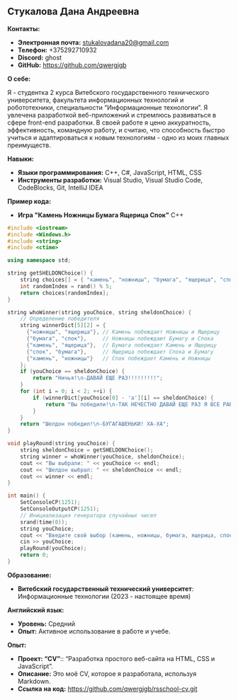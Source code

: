 ## Стукалова Дана Андреевна

**Контакты:**

* **Электронная почта:** stukalovadana20@gmail.com
* **Телефон:** +375292710932
* **Discord:** ghost
* **GitHub:** https://github.com/qwergjgb

**О себе:**

Я - студентка 2 курса Витебского государственного технического университета, факультета информационных технологий и робототехники, специальности “Информационные технологии”. Я увлечена разработкой веб-приложений и стремлюсь развиваться в сфере front-end разработки. В своей работе я ценю аккуратность, эффективность, командную работу, и считаю, что способность быстро учиться и адаптироваться к новым технологиям - одно из моих главных преимуществ.

**Навыки:**

* **Языки программирования:** C++, C#, JavaScript, HTML, CSS
* **Инструменты разработки:** Visual Studio, Visual Studio Code, CodeBlocks, Git, IntelliJ IDEA

**Пример кода:** 
* **Игра "Камень Ножницы Бумага Ящерица Спок"** C++
  
```cpp
#include <iostream>
#include <Windows.h>
#include <string>
#include <ctime>

using namespace std;

string getSHELDONChoice() {
    string choices[] = { "камень", "ножницы", "бумага", "ящерица", "спок" };
    int randomIndex = rand() % 5;
    return choices[randomIndex];
}

string whoWinner(string youChoice, string sheldonChoice) {
    // Определение победителя
    string winnerDict[5][2] = {
      {"ножницы", "ящерица"}, // Камень побеждает Ножницы и Ящерицу
      {"бумага", "спок"},     // Ножницы побеждают Бумагу и Спока
      {"камень", "ящерица"},  // Бумага побеждает Камень и Ящерицу
      {"спок", "бумага"},     // Ящерица побеждает Спока и Бумагу
      {"камень", "ножницы"}   // Спок побеждает Камень и Ножницы
    };
    if (youChoice == sheldonChoice) {
        return "Ничья!\n-ДАВАЙ ЕЩЕ РАЗ!!!!!!!!!";
    }
    for (int i = 0; i < 2; ++i) {
        if (winnerDict[youChoice[0] - 'а'][i] == sheldonChoice) {
            return "Вы победили!\n-ТАК НЕЧЕСТНО ДАВАЙ ЕЩЕ РАЗ Я ВСЕ РАВНО ТЕБЯ ПОБЕДЮ!!!!!";
        }
    }
    return "Шелдон победил!\n-БУГАГАШЕНЬКИ! ХА-ХА";
}

void playRound(string youChoice) {
    string sheldonChoice = getSHELDONChoice();
    string winner = whoWinner(youChoice, sheldonChoice);
    cout << "Вы выбрали: " << youChoice << endl;
    cout << "Шелдон выбрал: " << sheldonChoice << endl;
    cout << winner << endl;
}

int main() {
    SetConsoleCP(1251);
    SetConsoleOutputCP(1251);
    // Инициализация генератора случайных чисел
    srand(time(0));
    string youChoice;
    cout << "Введите свой выбор (камень, ножницы, бумага, ящерица, спок): ";
    cin >> youChoice;
    playRound(youChoice);
    return 0;
}
```

**Образование:**

* **Витебский государственный технический университет**: Информационные технологии (2023 - настоящее время)

**Английский язык:**

* **Уровень:** Средний
* **Опыт:** Активное использование в работе и учебе.

**Опыт:**

* **Проект: “CV”**:: “Разработка простого веб-сайта на HTML, CSS и JavaScript”.
* **Описание:** Это моё CV, которое я разработала, используя Markdown.
* **Ссылка на код:** https://github.com/qwergjgb/rsschool-cv.git
